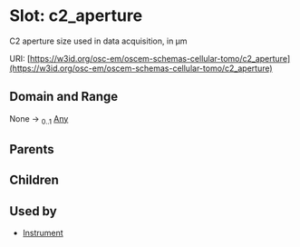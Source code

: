 
# Slot: c2_aperture

C2 aperture size used in data acquisition, in µm

URI: [https://w3id.org/osc-em/oscem-schemas-cellular-tomo/c2_aperture](https://w3id.org/osc-em/oscem-schemas-cellular-tomo/c2_aperture)


## Domain and Range

None &#8594;  <sub>0..1</sub> [Any](Any.md)

## Parents


## Children


## Used by

 * [Instrument](Instrument.md)
